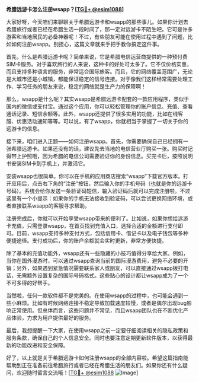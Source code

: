 **希腊远游卡怎么注册wsapp？[[TG💪+ @esim1088](https://t.me/s/esim1088)]**

大家好呀，今天咱们来聊聊关于希腊远游卡和wsapp的那些事儿。如果你计划去希腊旅行或者已经在希腊生活一段时间了，那一定对远游卡不陌生吧。它可是许多游客和当地居民的必备神器呢！不过，有些朋友可能在使用过程中遇到了问题，比如如何注册wsapp。别担心，这篇文章就来手把手教你搞定这件事。

首先，什么是希腊远游卡呢？简单来说，它是希腊电信运营商提供的一种预付费SIM卡服务。对于喜欢旅行的人来说，这种卡的好处可太多了。它不仅价格实惠，而且支持多种语言的服务，非常适合国际旅客。而且，它的网络覆盖范围广，无论是大城市还是小城镇，都能保证稳定的信号连接。对于像我们这样经常需要处理工作、学习任务的朋友来说，稳定的网络就是生产力的保障啊！

那么，wsapp是什么呢？其实wsapp是希腊远游卡配套的一款应用程序，类似于国内的微信或支付宝。通过这个应用，你可以轻松管理你的账户信息、充值、查看通话记录、短信余额等。此外，wsapp还提供了很多实用的功能，比如在线客服、优惠活动通知等等。可以说，有了wsapp，你就相当于掌握了一切关于你的远游卡的信息。

接下来，咱们进入正题——如何注册wsapp。首先，你需要确保自己已经拥有一张希腊远游卡。如果还没有的话，建议先去当地的电信营业厅购买一张。购买时记得带上护照哦，因为希腊的电信公司需要验证你的身份信息。买完卡后，按照说明书安装SIM卡到手机上，并激活它。

安装wsapp也很简单。你可以在手机的应用商店搜索“wsapp”下载官方版本。打开应用后，点击右下角的“注册”按钮，然后输入你的手机号码（也就是你的远游卡号码）。系统会给你发送一条验证码短信，输入验证码后就可以完成注册啦。不过这里有一个小提示：如果你的手机无法接收到验证码，可以尝试更换网络环境，或者直接联系wsapp的客服寻求帮助。

注册完成后，你就可以开始享受wsapp带来的便利了。比如说，如果你想给远游卡充值，只需登录wsapp，在首页找到充值入口，选择合适的金额进行支付即可。目前，wsapp支持多种支付方式，包括信用卡、借记卡以及电子钱包等多种便捷途径。支付成功后，你的账户余额就会实时更新，非常方便快捷。

除了基本的充值功能外，wsapp还有一些隐藏的小技巧值得分享给大家。例如，当你在国外漫游时，可以通过wsapp查询当前的国际漫游费用，避免不必要的开销；另外，如果遇到紧急情况需要联系家人或朋友，可以直接通过wsapp拨打电话，无需额外设置复杂的国际号码格式。这些贴心的设计都让wsapp成为了一个不可多得的好帮手。

当然啦，任何一款软件都不是完美的。在使用wsapp的过程中，也可能会遇到一些小麻烦。比如有时候网络连接不稳定导致加载速度较慢，或者是偶尔出现bug影响正常使用。但总体而言，这些问题并不常见，而且wsapp团队也在不断优化产品体验，力求为用户提供最好的服务。

最后，我想提醒一下大家，在使用wsapp之前一定要仔细阅读相关的隐私政策和服务条款，确保自己的个人信息安全。同时也要注意定期更新软件版本，以获得最新的功能改进和安全保障。

好了，以上就是关于希腊远游卡如何注册wsapp的全部内容啦。希望这篇指南能帮助到正在准备前往希腊旅行或者已经在希腊生活的朋友们。如果你还有什么疑问，欢迎随时留言交流哦！[[TG💪+ @esim1088](https://t.me/s/esim1088) ![Image](https://i.postimg.cc/4NQfJmqS/Snipaste-2025-05-13-00-14-12.png)]
